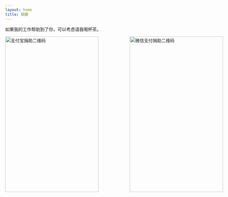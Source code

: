 ```yaml
---
layout: home
title: 捐赠
---
```


如果我的工作帮助到了你，可以考虑请我喝杯茶。


<div style="display: flex; gap: 100px;">
    <img src="{{ '/assets/images/alipay.png' | relative_url }}" alt="支付宝捐助二维码" width="300" height="500">
    <img src="{{ '/assets/images/wechat.png' | relative_url }}" alt="微信支付捐助二维码" width="300" height="500">
</div>
